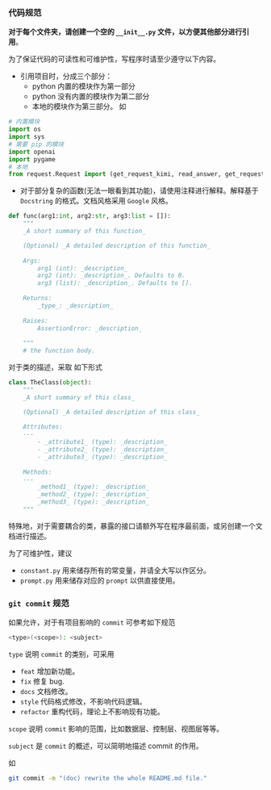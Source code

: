 
### 代码规范

**对于每个文件夹，请创建一个空的 `__init__.py` 文件，以方便其他部分进行引用**。

为了保证代码的可读性和可维护性，写程序时请至少遵守以下内容。
- 引用项目时，分成三个部分：
    - python 内置的模块作为第一部分
    - python 没有内置的模块作为第二部分
    - 本地的模块作为第三部分。
如
```python
# 内置模块
import os
import sys
# 需要 pip 的模块
import openai
import pygame
# 本地
from request.Request import (get_request_kimi, read_answer, get_request_chatGPT)
```
- 对于部分复杂的函数(无法一眼看到其功能)，请使用注释进行解释。解释基于 `Docstring` 的格式。文档风格采用 `Google` 风格。

```python
def func(arg1:int, arg2:str, arg3:list = []):
    """
    _A short summary of this function_

    (Optional) _A detailed description of this function_
    
    Args:
        arg1 (int): _description_
        arg2 (int): _description_. Defaults to 0.
        arg3 (list): _description_. Defaults to [].
    
    Returns:
        _type_: _description_
    
    Raises:
        AssertionError: _description_
    
    """
    # the function body.
```

对于类的描述，采取 如下形式
```python
class TheClass(object):
    """
    _A short summary of this class_

    (Optional) _A detailed description of this class_
    
    Attributes:
    ---
        - _attribute1_ (type): _description_
        - _attribute2_ (type): _description_
        - _attribute3_ (type): _description_
    
    Methods:
    ---
        _method1_ (type): _description_
        _method2_ (type): _description_
        _method3_ (type): _description_
    """
```

特殊地，对于需要耦合的类，暴露的接口请额外写在程序最前面，或另创建一个文档进行描述。

为了可维护性，建议
- `constant.py` 用来储存所有的常变量，并请全大写以作区分。
- `prompt.py` 用来储存对应的 `prompt` 以供直接使用。

### `git commit` 规范
如果允许，对于有项目影响的 `commit` 可参考如下规范
```bash
<type>(<scope>): <subject>
```
`type` 说明 `commit` 的类别，可采用 
- `feat` 增加新功能。
- `fix` 修复 bug.
- `docs` 文档修改。
- `style` 代码格式修改，不影响代码逻辑。
- `refactor` 重构代码，理论上不影响现有功能。

`scope` 说明 `commit` 影响的范围，比如数据层、控制层、视图层等等。

`subject` 是 `commit` 的概述，可以简明地描述 commit 的作用。

如
```bash
git commit -m "(doc) rewrite the whole README.md file."
```